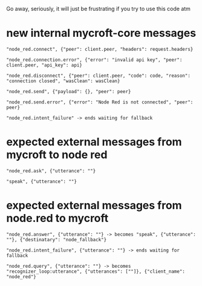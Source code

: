 Go away, seriously, it will just be frustrating if you try to use this code atm


# new internal mycroft-core messages

    "node_red.connect", {"peer": client.peer, "headers": request.headers}

    "node_red.connection.error", {"error": "invalid api key", "peer": client.peer, "api_key": api}

    "node_red.disconnect", {"peer": client.peer, "code": code, "reason": "connection closed", "wasClean": wasClean}

    "node_red.send", {"payload": {}, "peer": peer}

    "node_red.send.error", {"error": "Node Red is not connected", "peer": peer}

    "node_red.intent_failure" -> ends waiting for fallback


# expected external messages from mycroft to node red

    "node_red.ask", {"utterance": ""}

    "speak", {"utterance": ""}

# expected external messages from node.red to mycroft

    "node_red.answer", {"utterance": ""} -> becomes "speak", {"utterance": ""}, {"destinatary": "node_fallback"}

    "node_red.intent_failure", {"utterance": ""} -> ends waiting for fallback

    "node_red.query", {"utterance": ""} -> becomes "recognizer_loop:utterance", {"utterances": [""]}, {"client_name": "node_red"}